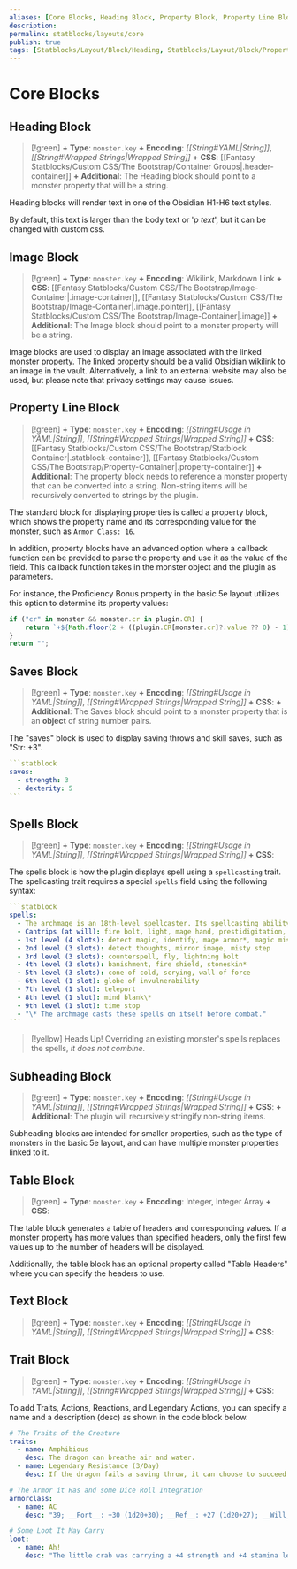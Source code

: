 ```yaml
---
aliases: [Core Blocks, Heading Block, Property Block, Property Line Block, Saves Block, Spells Block, Subheading Block, Table Block, Text Block, Trait Block, Image Block]
description: 
permalink: statblocks/layouts/core
publish: true
tags: [Statblocks/Layout/Block/Heading, Statblocks/Layout/Block/Property, Statblocks/Layout/Block/Saves, Statblocks/Layout/Block/Spells, Statblocks/Layout/Block/Subheading, Statblocks/Layout/Block/Table, Statblocks/Layout/Block/Text, Statblocks/Layout/Block/Trait]
---
```


# Core Blocks

## Heading Block

> [!green]
> **+** **Type**: `monster.key`
> **+** **Encoding**: *[[String#YAML|String]]*, *[[String#Wrapped Strings|Wrapped String]]* 
> **+** **CSS**: [[Fantasy Statblocks/Custom CSS/The Bootstrap/Container Groups|.header-container]]
> **+** **Additional**: The Heading block should point to a monster property that will be a string.

Heading blocks will render text in one of the Obsidian H1-H6 text styles. 

By default, this text is larger than the body text or '*p text*', but it can be changed with custom css.

## Image Block

>[!green]
> **+** **Type**: `monster.key`
> **+** **Encoding**: Wikilink, Markdown Link
> **+** **CSS**:  [[Fantasy Statblocks/Custom CSS/The Bootstrap/Image-Container|.image-container]], [[Fantasy Statblocks/Custom CSS/The Bootstrap/Image-Container|.image.pointer]], [[Fantasy Statblocks/Custom CSS/The Bootstrap/Image-Container|.image]]
> **+** **Additional**: The Image block should point to a monster property will be a string.

Image blocks are used to display an image associated with the linked monster property. The linked property should be a valid Obsidian wikilink to an image in the vault. Alternatively, a link to an external website may also be used, but please note that privacy settings may cause issues.

## Property Line Block

>[!green]
**+** **Type**: `monster.key`
**+** **Encoding**: *[[String#Usage in YAML|String]]*, *[[String#Wrapped Strings|Wrapped String]]* 
**+** **CSS**: [[Fantasy Statblocks/Custom CSS/The Bootstrap/Statblock Container|.statblock-container]], [[Fantasy Statblocks/Custom CSS/The Bootstrap/Property-Container|.property-container]]
> **+** **Additional**: The property block needs to reference a monster property that can be converted into a string. Non-string items will be recursively converted to strings by the plugin.

The standard block for displaying properties is called a property block, which shows the property name and its corresponding value for the monster, such as `Armor Class: 16`.

In addition, property blocks have an advanced option where a callback function can be provided to parse the property and use it as the value of the field. This callback function takes in the monster object and the plugin as parameters.

For instance, the Proficiency Bonus property in the basic 5e layout utilizes this option to determine its property values:

```js
if ("cr" in monster && monster.cr in plugin.CR) {
    return `+${Math.floor(2 + ((plugin.CR[monster.cr]?.value ?? 0) - 1) / 4)}`;
}
return "";
```

## Saves Block

> [!green]
>**+** **Type**: `monster.key`
>**+** **Encoding**: *[[String#Usage in YAML|String]]*, *[[String#Wrapped Strings|Wrapped String]]* 
>**+** **CSS**: 
>**+** **Additional**: The Saves block should point to a monster property that is an **object** of string number pairs.

The "saves" block is used to display saving throws and skill saves, such as "Str: +3".

````yaml
```statblock
saves:
  - strength: 3
  - dexterity: 5
```
````

## Spells Block

> [!green]
> **+** **Type**: `monster.key`
> **+** **Encoding**: *[[String#Usage in YAML|String]]*, *[[String#Wrapped Strings|Wrapped String]]* 
> **+** **CSS**: 

The spells block is how the plugin displays spell using a `spellcasting` trait. The spellcasting trait requires a special `spells` field using the following syntax:

````yaml
```statblock
spells:
  - The archmage is an 18th-level spellcaster. Its spellcasting ability is Intelligence (spell save DC 17, +9 to hit with spell attacks). The archmage can cast disguise self and invisibility at will and has the following wizard spells prepared
  - Cantrips (at will): fire bolt, light, mage hand, prestidigitation, shocking grasp
  - 1st level (4 slots): detect magic, identify, mage armor*, magic missile
  - 2nd level (3 slots): detect thoughts, mirror image, misty step
  - 3rd level (3 slots): counterspell, fly, lightning bolt
  - 4th level (3 slots): banishment, fire shield, stoneskin*
  - 5th level (3 slots): cone of cold, scrying, wall of force
  - 6th level (1 slot): globe of invulnerability
  - 7th level (1 slot): teleport
  - 8th level (1 slot): mind blank\*
  - 9th level (1 slot): time stop
  - "\* The archmage casts these spells on itself before combat."
```
````

> [!yellow] Heads Up! Overriding an existing monster's spells replaces the spells, *it does not combine*.

## Subheading Block

> [!green]
> **+** **Type**: `monster.key`
> **+** **Encoding**: *[[String#Usage in YAML|String]]*, *[[String#Wrapped Strings|Wrapped String]]* 
> **+** **CSS**: 
> **+** **Additional**: The plugin will recursively stringify non-string items.

Subheading blocks are intended for smaller properties, such as the type of monsters in the basic 5e layout, and can have multiple monster properties linked to it.

## Table Block

> [!green]
> **+** **Type**: `monster.key`
> **+** **Encoding**: Integer, Integer Array
> **+** **CSS**:  
> 


The table block generates a table of headers and corresponding values. If a monster property has more values than specified headers, only the first few values up to the number of headers will be displayed. 

Additionally, the table block has an optional property called "Table Headers" where you can specify the headers to use.

## Text Block

> [!green]
> **+** **Type**: `monster.key`
> **+** **Encoding**: *[[String#Usage in YAML|String]]*, *[[String#Wrapped Strings|Wrapped String]]* 
> **+** **CSS**: 

## Trait Block

> [!green]
> **+** **Type**: `monster.key`
> **+** **Encoding**: *[[String#Usage in YAML|String]]*, *[[String#Wrapped Strings|Wrapped String]]* 
> **+** **CSS**: 

To add Traits, Actions, Reactions, and Legendary Actions, you can specify a name and a description (desc) as shown in the code block below.

```yaml
# The Traits of the Creature
traits:
  - name: Amphibious
    desc: The dragon can breathe air and water.
  - name: Legendary Resistance (3/Day)
    desc: If the dragon fails a saving throw, it can choose to succeed instead.

# The Armor it Has and some Dice Roll Integration
armorclass:
  - name: AC
    desc: "39; __Fort__: +30 (1d20+30); __Ref__: +27 (1d20+27); __Will__: +29 (1d20+29);"

# Some Loot It May Carry
loot:
  - name: Ah!
    desc: "The little crab was carrying a +4 strength and +4 stamina leather belt. Where did it get such a thing?"
```
